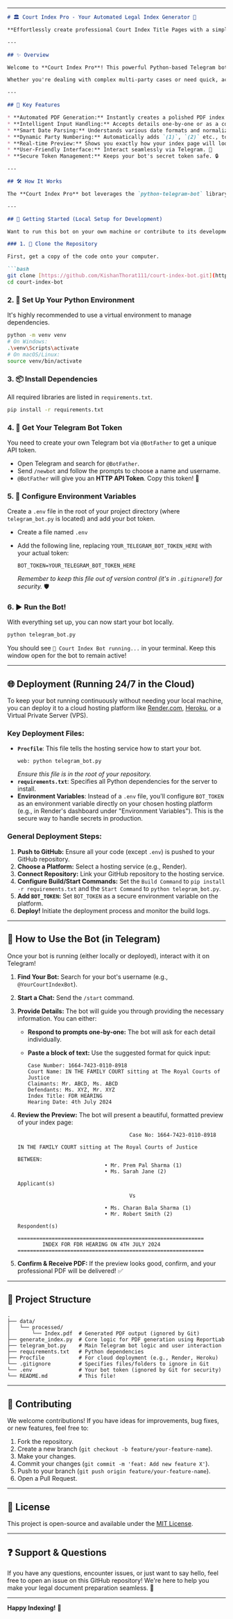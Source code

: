 
-----

````markdown
# 🏛️ Court Index Pro - Your Automated Legal Index Generator 🚀

**Effortlessly create professional Court Index Title Pages with a simple Telegram bot!**

---

## ✨ Overview

Welcome to **Court Index Pro**! This powerful Python-based Telegram bot is designed to revolutionize how legal professionals generate their court index title pages. Say goodbye to tedious manual formatting and hello to instant, perfectly structured PDFs. 📄✨

Whether you're dealing with complex multi-party cases or need quick, accurate documentation, this bot streamlines the entire process, ensuring your legal filings always look impeccable.

---

## 🌟 Key Features

* **Automated PDF Generation:** Instantly creates a polished PDF index title page.
* **Intelligent Input Handling:** Accepts details one-by-one or as a complete block of text. 🧠
* **Smart Date Parsing:** Understands various date formats and normalizes them. 🗓️
* **Dynamic Party Numbering:** Automatically adds `(1)`, `(2)` etc., to claimant and defendant names.
* **Real-time Preview:** Shows you exactly how your index page will look *before* generating the PDF! 👀
* **User-Friendly Interface:** Interact seamlessly via Telegram. 💬
* **Secure Token Management:** Keeps your bot's secret token safe. 🔒

---

## 🛠️ How It Works

The **Court Index Pro** bot leverages the `python-telegram-bot` library to communicate with users. It collects essential case details, processes them using `reportlab` to generate a meticulously formatted PDF, and then sends the document directly back to the user. `python-dotenv` ensures secure handling of sensitive API keys.

---

## 🚀 Getting Started (Local Setup for Development)

Want to run this bot on your own machine or contribute to its development? Follow these steps!

### 1. 🎣 Clone the Repository

First, get a copy of the code onto your computer.

```bash
git clone [https://github.com/KishanThorat111/court-index-bot.git](https://github.com/KishanThorat111/court-index-bot.git)
cd court-index-bot
````

### 2\. 🐍 Set Up Your Python Environment

It's highly recommended to use a virtual environment to manage dependencies.

```bash
python -m venv venv
# On Windows:
.\venv\Scripts\activate
# On macOS/Linux:
source venv/bin/activate
```

### 3\. 📦 Install Dependencies

All required libraries are listed in `requirements.txt`.

```bash
pip install -r requirements.txt
```

### 4\. 🤖 Get Your Telegram Bot Token

You need to create your own Telegram bot via `@BotFather` to get a unique API token.

  * Open Telegram and search for `@BotFather`.
  * Send `/newbot` and follow the prompts to choose a name and username.
  * `@BotFather` will give you an **HTTP API Token**. Copy this token\! 🔑

### 5\. 🔑 Configure Environment Variables

Create a `.env` file in the root of your project directory (where `telegram_bot.py` is located) and add your bot token.

  * Create a file named `.env`

  * Add the following line, replacing `YOUR_TELEGRAM_BOT_TOKEN_HERE` with your actual token:

    ```
    BOT_TOKEN=YOUR_TELEGRAM_BOT_TOKEN_HERE
    ```

    *Remember to keep this file out of version control (it's in `.gitignore`\!) for security.* 🛡️

### 6\. ▶️ Run the Bot\!

With everything set up, you can now start your bot locally.

```bash
python telegram_bot.py
```

You should see `🤖 Court Index Bot running...` in your terminal. Keep this window open for the bot to remain active\!

-----

## 🌐 Deployment (Running 24/7 in the Cloud)

To keep your bot running continuously without needing your local machine, you can deploy it to a cloud hosting platform like [Render.com](https://render.com/), [Heroku](https://www.heroku.com/), or a Virtual Private Server (VPS).

### Key Deployment Files:

  * **`Procfile`**: This file tells the hosting service how to start your bot.
    ```
    web: python telegram_bot.py
    ```
    *Ensure this file is in the root of your repository.*
  * **`requirements.txt`**: Specifies all Python dependencies for the server to install.
  * **Environment Variables**: Instead of a `.env` file, you'll configure `BOT_TOKEN` as an environment variable directly on your chosen hosting platform (e.g., in Render's dashboard under "Environment Variables"). This is the secure way to handle secrets in production.

### General Deployment Steps:

1.  **Push to GitHub:** Ensure all your code (except `.env`) is pushed to your GitHub repository.
2.  **Choose a Platform:** Select a hosting service (e.g., Render).
3.  **Connect Repository:** Link your GitHub repository to the hosting service.
4.  **Configure Build/Start Commands:** Set the `Build Command` to `pip install -r requirements.txt` and the `Start Command` to `python telegram_bot.py`.
5.  **Add `BOT_TOKEN`:** Set `BOT_TOKEN` as a secure environment variable on the platform.
6.  **Deploy\!** Initiate the deployment process and monitor the build logs.

-----

## 💬 How to Use the Bot (in Telegram)

Once your bot is running (either locally or deployed), interact with it on Telegram\!

1.  **Find Your Bot:** Search for your bot's username (e.g., `@YourCourtIndexBot`).

2.  **Start a Chat:** Send the `/start` command.

3.  **Provide Details:** The bot will guide you through providing the necessary information. You can either:

      * **Respond to prompts one-by-one:** The bot will ask for each detail individually.

      * **Paste a block of text:** Use the suggested format for quick input:

        ```
        Case Number: 1664-7423-0110-8918
        Court Name: IN THE FAMILY COURT sitting at The Royal Courts of Justice
        Claimants: Mr. ABCD, Ms. ABCD
        Defendants: Ms. XYZ, Mr. XYZ
        Index Title: FDR HEARING
        Hearing Date: 4th July 2024
        ```

4.  **Review the Preview:** The bot will present a beautiful, formatted preview of your index page:

    ```
                                        Case No: 1664-7423-0110-8918

    IN THE FAMILY COURT sitting at The Royal Courts of Justice

    BETWEEN:
                                • Mr. Prem Pal Sharma (1)
                                • Ms. Sarah Jane (2)
                                                                Applicant(s)

                                        Vs

                                • Ms. Charan Bala Sharma (1)
                                • Mr. Robert Smith (2)
                                                                Respondent(s)

    ============================================================
            INDEX FOR FDR HEARING ON 4TH JULY 2024
    ============================================================
    ```

5.  **Confirm & Receive PDF:** If the preview looks good, confirm, and your professional PDF will be delivered\! ✅

-----

## 📁 Project Structure

```
.
├── data/
│   └── processed/
│       └── Index.pdf  # Generated PDF output (ignored by Git)
├── generate_index.py  # Core logic for PDF generation using ReportLab
├── telegram_bot.py    # Main Telegram bot logic and user interaction
├── requirements.txt   # Python dependencies
├── Procfile           # For cloud deployment (e.g., Render, Heroku)
└── .gitignore         # Specifies files/folders to ignore in Git
└── .env               # Your bot token (ignored by Git for security)
└── README.md          # This file!
```

-----

## 🤝 Contributing

We welcome contributions\! If you have ideas for improvements, bug fixes, or new features, feel free to:

1.  Fork the repository.
2.  Create a new branch (`git checkout -b feature/your-feature-name`).
3.  Make your changes.
4.  Commit your changes (`git commit -m 'feat: Add new feature X'`).
5.  Push to your branch (`git push origin feature/your-feature-name`).
6.  Open a Pull Request.

-----

## 📜 License

This project is open-source and available under the [MIT License](https://www.google.com/search?q=LICENSE).

-----

## ❓ Support & Questions

If you have any questions, encounter issues, or just want to say hello, feel free to open an issue on this GitHub repository\! We're here to help you make your legal document preparation seamless. 📧

-----

**Happy Indexing\!** 🥳

```
```
